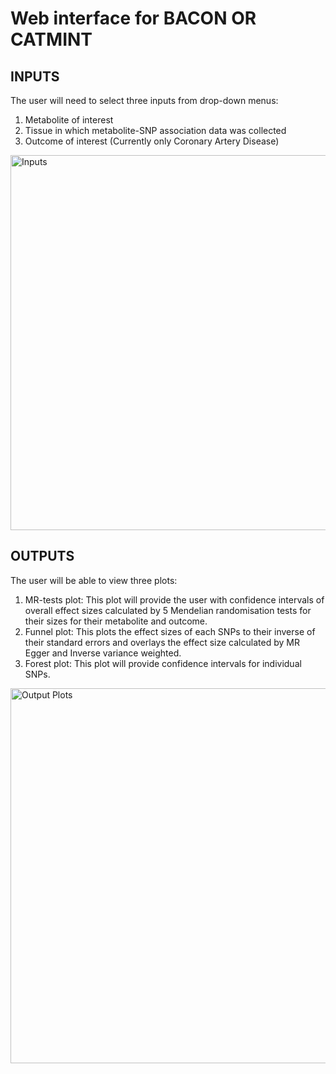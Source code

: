 # Web interface for BACON OR CATMINT

## INPUTS
The user will need to select three inputs from drop-down menus:
  1. Metabolite of interest
  2. Tissue in which metabolite-SNP association data was collected
  3. Outcome of interest (Currently only Coronary Artery Disease)
  <img src="https://github.com/NCBI-Hackathons/metaboliteassoc/blob/master/ShinyApp/Images/Inputs_UI.png" alt="Inputs" width="600">

## OUTPUTS
The user will be able to view three plots:
  1. MR-tests plot: This plot will provide the user with confidence intervals of overall effect sizes calculated by 5 Mendelian randomisation tests for their sizes for their metabolite and outcome.
  2. Funnel plot: This plots the effect sizes of each SNPs to their inverse of their standard errors and overlays the effect size calculated by MR Egger and Inverse variance weighted.
  3. Forest plot: This plot will provide confidence intervals for individual SNPs.
  <img src="https://github.com/NCBI-Hackathons/metaboliteassoc/blob/master/ShinyApp/Images/OutputPlots_UI_Annotated.png" alt="Output Plots" width="600">
  
  
  
